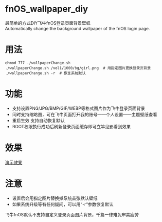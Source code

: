# fnOS_wallpaper_diy
最简单的方式DIY飞牛fnOS登录页面背景壁纸   
Automatically change the background wallpaper of the fnOS login page.  

# 用法
```
chmod 777 ./wallpaperChange.sh  
./wallpaperChange.sh /vol1/1000/bg/girl.png  # 用指定图片更换登录页背景  
./wallpaperChange.sh -r  # 恢复系统默认
```

# 功能
* 支持设置PNG/JPG/BMP/GIF/WEBP等格式图片作为飞牛登录页面背景
* 同时支持缩略图，可在飞牛页面打开我的账号——个人设置——主题壁纸查看
* 重启生效 支持自动恢复默认
* ROOT权限执行成功后刷新登录页面缓存即可立竿见影看到效果   

# 效果
[演示效果](https://github.com/playGitboy/fnOS_wallpaper_diy/blob/0aa619e70a864b907c570df0cc43ee7fe479e2ee/login_wallpaper.png)  

# 注意
* 设置后会用指定图片替换掉系统首张默认壁纸
* 如果系统升级等有任何疑问，可以用“-r”参数恢复默认 

飞牛fnOS默认不支持自定义登录页面图片背景，千篇一律难免审美疲劳
